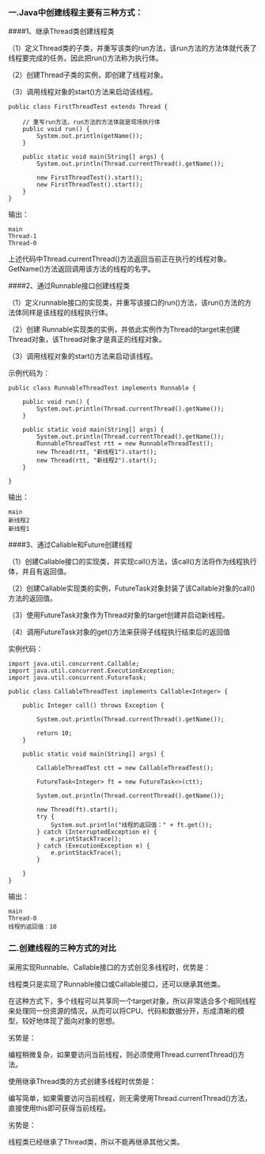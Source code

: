 ### 一.Java中创建线程主要有三种方式：

####1、继承Thread类创建线程类

（1）定义Thread类的子类，并重写该类的run方法，该run方法的方法体就代表了线程要完成的任务。因此把run()方法称为执行体。

（2）创建Thread子类的实例，即创建了线程对象。

（3）调用线程对象的start()方法来启动该线程。
    

	public class FirstThreadTest extends Thread {

		// 重写run方法，run方法的方法体就是现场执行体
		public void run() {
			System.out.println(getName());
		}
	
		public static void main(String[] args) {
			System.out.println(Thread.currentThread().getName());
	
			new FirstThreadTest().start();
			new FirstThreadTest().start();
		}
	}


输出：

    main
    Thread-1
    Thread-0


上述代码中Thread.currentThread()方法返回当前正在执行的线程对象。GetName()方法返回调用该方法的线程的名字。

####2、通过Runnable接口创建线程类

（1）定义runnable接口的实现类，并重写该接口的run()方法，该run()方法的方法体同样是该线程的线程执行体。

（2）创建 Runnable实现类的实例，并依此实例作为Thread的target来创建Thread对象，该Thread对象才是真正的线程对象。

（3）调用线程对象的start()方法来启动该线程。

示例代码为：

	public class RunnableThreadTest implements Runnable {
	
		public void run() {
			System.out.println(Thread.currentThread().getName());
		}
	
		public static void main(String[] args) {
			System.out.println(Thread.currentThread().getName());
			RunnableThreadTest rtt = new RunnableThreadTest();
			new Thread(rtt, "新线程1").start();
			new Thread(rtt, "新线程2").start();
		}
	
	}


输出：

	main
	新线程2
	新线程1
	 

####3、通过Callable和Future创建线程

（1）创建Callable接口的实现类，并实现call()方法，该call()方法将作为线程执行体，并且有返回值。

（2）创建Callable实现类的实例，FutureTask对象封装了该Callable对象的call()方法的返回值。

（3）使用FutureTask对象作为Thread对象的target创建并启动新线程。

（4）调用FutureTask对象的get()方法来获得子线程执行结束后的返回值

实例代码：

	import java.util.concurrent.Callable;
	import java.util.concurrent.ExecutionException;
	import java.util.concurrent.FutureTask;
	
	public class CallableThreadTest implements Callable<Integer> {
	
		public Integer call() throws Exception {
	
			System.out.println(Thread.currentThread().getName());
	
			return 10;
		}
	
		public static void main(String[] args) {
	
			CallableThreadTest ctt = new CallableThreadTest();
	
			FutureTask<Integer> ft = new FutureTask<>(ctt);
	
			System.out.println(Thread.currentThread().getName());
	
			new Thread(ft).start();
			try {
				System.out.println("线程的返回值：" + ft.get());
			} catch (InterruptedException e) {
				e.printStackTrace();
			} catch (ExecutionException e) {
				e.printStackTrace();
			}
	
		}
	}

输出：

	main
	Thread-0
	线程的返回值：10

	 
  

### 二.创建线程的三种方式的对比

采用实现Runnable、Callable接口的方式创见多线程时，优势是：

线程类只是实现了Runnable接口或Callable接口，还可以继承其他类。

在这种方式下，多个线程可以共享同一个target对象，所以非常适合多个相同线程来处理同一份资源的情况，从而可以将CPU、代码和数据分开，形成清晰的模型，较好地体现了面向对象的思想。

劣势是：

编程稍微复杂，如果要访问当前线程，则必须使用Thread.currentThread()方法。

使用继承Thread类的方式创建多线程时优势是：

编写简单，如果需要访问当前线程，则无需使用Thread.currentThread()方法，直接使用this即可获得当前线程。

劣势是：

线程类已经继承了Thread类，所以不能再继承其他父类。